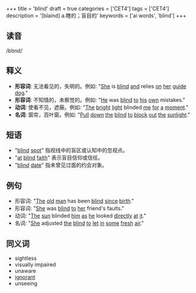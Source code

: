 +++
title = 'blind'
draft = true
categories = ['CET4']
tags = ['CET4']
description = '[blaind] a.瞎的；盲目的'
keywords = ['ai words', 'blind']
+++

## 读音
/blɪnd/

## 释义
- **形容词**: 无法看见的，失明的。例如: "[She](/post/she/) is [blind](/post/blind/) [and](/post/and/) relies [on](/post/on/) [her](/post/her/) [guide](/post/guide/) [dog](/post/dog/)."
- **形容词**: 不知情的，未察觉的。例如: "[He](/post/he/) was [blind](/post/blind/) [to](/post/to/) [his](/post/his/) [own](/post/own/) mistakes."
- **动词**: 使看不见，遮蔽。例如: "[The](/post/the/) [bright](/post/bright/) [light](/post/light/) blinded [me](/post/me/) [for](/post/for/) [a](/post/a/) [moment](/post/moment/)."
- **名词**: 窗帘，百叶窗。例如: "[Pull](/post/pull/) [down](/post/down/) [the](/post/the/) [blind](/post/blind/) [to](/post/to/) [block](/post/block/) [out](/post/out/) [the](/post/the/) [sunlight](/post/sunlight/)."

## 短语
- "[blind](/post/blind/) [spot](/post/spot/)" 指视线中的盲区或认知中的忽视点。
- "[at](/post/at/) [blind](/post/blind/) [faith](/post/faith/)" 表示盲目信仰或信任。
- "[blind](/post/blind/) [date](/post/date/)" 指未曾见过面的约会对象。

## 例句
- 形容词: "[The](/post/the/) [old](/post/old/) [man](/post/man/) has been [blind](/post/blind/) [since](/post/since/) [birth](/post/birth/)."
- 形容词: "[She](/post/she/) was [blind](/post/blind/) [to](/post/to/) [her](/post/her/) friend's faults."
- 动词: "[The](/post/the/) [sun](/post/sun/) blinded [him](/post/him/) [as](/post/as/) [he](/post/he/) looked [directly](/post/directly/) [at](/post/at/) [it](/post/it/)."
- 名词: "[She](/post/she/) adjusted [the](/post/the/) [blind](/post/blind/) [to](/post/to/) [let](/post/let/) [in](/post/in/) [some](/post/some/) [fresh](/post/fresh/) [air](/post/air/)."

## 同义词
- sightless
- visually impaired
- unaware
- [ignorant](/post/ignorant/)
- unseeing
